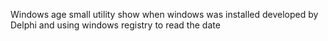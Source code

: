 Windows age small utility show when windows was installed 
developed by Delphi and using windows registry to read the date 
